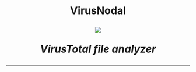 <h1 align="center">VirusNodal</center>

<p align="center">
  <img src="virusnodal.gif" />
</p>

<p align="center"><i>VirusTotal file analyzer</i></p>

---
